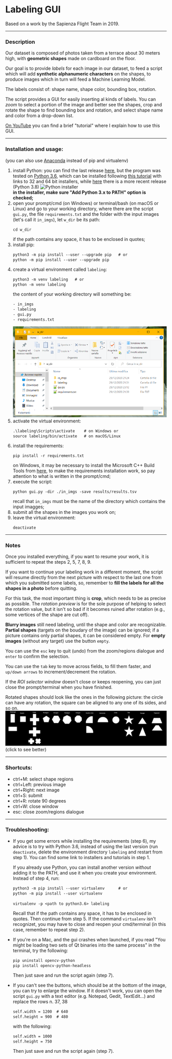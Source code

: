 # Labeling GUI

Based on a work by the Sapienza Flight Team in 2019.

---

### Description

Our dataset is composed of photos taken from a terrace about 30
meters high, with **geometric shapes** made on cardboard on the floor.

Our goal is to provide *labels* for each image in our dataset,
to feed a script which will add **synthetic alphanumeric characters**
on the shapes, to produce images which in turn will feed a Machine
Learning Model.

The labels consist of: shape name, shape color, bounding box, rotation.

The script provides a GUI for easily inserting al kinds of labels.
You can *zoom* to select a portion of the image and better see the
shapes, crop and rotate the shape to find bounding box and rotation,
and select shape name and color from a drop-down list.

[On YouTube](https://youtu.be/D5o2BuDhtRc) you can find a brief "tutorial"
where I explain how to use this GUI.

---

### Installation and usage:
(you can also use [Anaconda](https://www.anaconda.com/products/individual#Downloads)
instead of pip and virtualenv)

1. install Python: you can find the last release [here](https://www.python.org/downloads/),
   but the program was tested on [Python 3.6](https://www.python.org/downloads/release/python-3612/),
   which can be installed following [this tutorial](https://www.pytorials.com/python-download-install-windows/)
   with links to 32 and 64 bit installers, while [here](https://www.python.org/downloads/release/python-387/)
   there is a more recent release (Python 3.8)
   ![Python installer](https://www.pytorials.com/wp-content/uploads/2017/12/python3.6_installation_2.png) \
   **in the installer, make sure "Add Python 3.x to PATH" option is checked;**
2. open your prompt/cmd (on Windows) or terminal/bash (on macOS or Linux) and go to
   your working directory, where there are the script `gui.py`,
   the file `requirements.txt` and the folder with the input images (let's call it `in_imgs`),
   let `w_dir` be its path:
   ```
   cd w_dir
   ```
   if the path contains any space, it has to be enclosed in quotes;
3. install pip:
   ```
   python3 -m pip install --user --upgrade pip   # or
   python -m pip install --user --upgrade pip
   ```
4. create a virtual environment called `labeling`:
   ```
   python3 -m venv labeling   # or
   python -m venv labeling
   ```
   the content of your working directory will something be:
   ```
   - in_imgs
   - labeling
   - gui.py
   - requirements.txt
   ```
   ![w_dir](w_dir.PNG)
5. activate the virtual environment:
   ```
   .\labeling\Scripts\activate    # on Windows or
   source labeling/bin/activate   # on macOS/Linux
   ```
6. install the requirements:
   ```
   pip install -r requirements.txt
   ```
   on Windows, it may be necessary to install the Microsoft C++ Build Tools from
   [here](https://visualstudio.microsoft.com/it/visual-cpp-build-tools/), to make
   the requirements installation work, so pay attention to what is written in the
   prompt/cmd;
7. execute the script:
   ```
   python gui.py -dir ./in_imgs -save results/results.tsv
   ```
   recall that `in_imgs` must be the name of the directory which
   contains the input imagges;
8. submit all the shapes in the images you work on;
9. leave the virtual environment:
   ```
   deactivate
   ```

---

### Notes

Once you installed everything, if you want to resume your work, it is
sufficient to repeat the steps 2, 5, 7, 8, 9.

If you want to continue your labeling work in a different moment, the
script will resume directly from the next picture with respect to the
last one from which you submitted some labels, so, remember to **fill
the labels for all the shapes in a photo** before quitting.

For this task, the most important thing is **crop**, which needs to be as
precise as possible. The *rotation preview* is for the sole purpose of
helping to select the rotation value, but it isn't so bad if it
becomes ruined after rotation (e.g., some vertices of the shape are cut off).

**Blurry images** still need labeling, until the shape and color are
recognizable. **Partial shapes** (targets on the boudary of the image) can
be ignored; if a picture contains only partial shapes, it can be considered
empty. For **empty images** (without any target) use the button `empty`.

You can use the `esc` key to quit (undo) from the zoom/regions dialogue
and `enter` to confirm the selection.

You can use the `tab` key to move across fields, to fill them faster,
and `up/down arrows` to increment/decrement the rotation.

If the *ROI selector window* doesn't close or keeps reopening, you can
just close the prompt/terminal when you have finished.

Rotated shapes should look like the ones in the following picture:
the circle can have any rotation, the square can be aligned to any one
of its sides, and so on.
![Shapes](Shapes.png) \
(click to see better)

---

### Shortcuts:
- ctrl+M: select shape regions
- ctrl+Left: previous image
- ctrl+Right: next image
- ctrl+S: submit
- ctrl+R: rotate 90 degrees
- ctrl+W: close window
- esc: close zoom/regions dialogue

---

### Troubleshooting:

-  If you get some errors while installing the requirements (step 6), my
   advice is to try with Python 3.6, instead of using the last version
   (run `deactivate`, delete the environment directory `labeling` and restart from step 1).
   You can find some link to installers and tutorials in step 1.
   
   If you already use Python, you can install another version _without_
   adding it to the PATH, and use it when you create your environment.
   Instead of step 4, run:
   ```
   python3 -m pip install --user virtualenv      # or
   python -m pip install --user virtualenv
   
   virtualenv -p <path to python3.6> labeling
   ```
   Recall that if the path contains any space, it has to be enclosed in quotes.
   Then continue from step 5. If the command `virtualenv` isn't recognizet,
   you may have to close and reopen your cmd/terminal (in this case, remember
   to repeat step 2).

-  If you're on a Mac, and the gui crashes when launched, if you read
   "You might be loading two sets of Qt binaries into the same process"
   in the terminal, try the following:
   ```
   pip uninstall opencv-python
   pip install opencv-python-headless
   ```
   Then just save and run the script again (step 7).

-  If you can't see the buttons, which should be at the bottom of the image,
   you can try to enlarge the window. If it doesn't work, you can open the
   script `gui.py` with a text editor (e.g. Notepad, Gedit, TextEdit...) and
   replace the rows n. 37, 38
   ```
   self.width = 1200  # 640
   self.height = 900  # 480
   ```
   with the following:
   ```
   self.width = 1000
   self.height = 750
   ```
   Then just save and run the script again (step 7).
